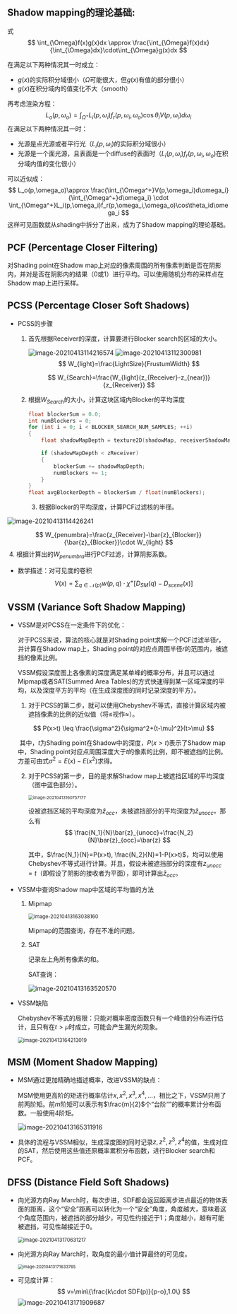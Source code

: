 ## Shadow mapping的理论基础: 

式
$$
\int_{\Omega}f(x)g(x)dx \approx \frac{\int_{\Omega}f(x)dx}{\int_{\Omega}dx}\cdot\int_{\Omega}g(x)dx
$$

在满足以下两种情况其一时成立：

- $g(x)$的实际积分域很小（$\Omega$可能很大，但$g(x)$有值的部分很小）
- $g(x)$在积分域内的值变化不大（smooth）

再考虑渲染方程：
$$
L_{o}(p,\omega_{o})=\int_{\Omega^{+}}L_{i}(p,\omega_{i})f_{r}(p,\omega_{i},\omega_{o})\cos\theta_iV(p,\omega_i)d\omega_i
$$
在满足以下两种情况其一时：

* 光源是点光源或者平行光（$L_i(p,\omega_i)$的实际积分域很小）
* 光源是一个面光源，且表面是一个diffuse的表面时（$L_i(p,\omega_i)f_r(p,\omega_i,\omega_o)$在积分域内值的变化很小）

可以近似成：
$$
L_o(p,\omega_o)\approx \frac{\int_{\Omega^+}V(p,\omega_i)d\omega_i}{\int_{\Omega^+}d\omega_i} \cdot \int_{\Omega^+}L_i(p,\omega_i)f_r(p,\omega_i,\omega_o)\cos\theta_id\omega_i
$$
这样可见函数就从shading中拆分了出来，成为了Shadow mapping的理论基础。

## PCF (Percentage Closer Filtering)

对Shading point在Shadow map上对应的像素周围的所有像素判断是否在阴影内，并对是否在阴影内的结果（0或1）进行平均。可以使用随机分布的采样点在Shadow map上进行采样。

## PCSS (Percentage Closer Soft Shadows)

* PCSS的步骤

  1. 首先根据Receiver的深度，计算要进行Blocker search的区域的大小。

     ![image-20210413114216574](D:\Code\CG\202\GAMES202-note\Real_time_shadow.assets\image-20210413114216574.png) ![image-20210413112300981](D:\Code\CG\202\GAMES202-note\Real_time_shadow.assets\image-20210413112300981.png)
     $$
     W_{light}=\frac{LightSize}{FrustumWidth}
     $$

     $$
     W_{Search}=\frac{W_{light}(z_{Receiver}-z_{near})}{z_{Receiver}}
     $$

     

  2. 根据$W_{Search}$的大小，计算这块区域内Blocker的平均深度

     ```c
     float blockerSum = 0.0;
     int numBlockers = 0;
     for (int i = 0; i < BLOCKER_SEARCH_NUM_SAMPLES; ++i)
     {
         float shadowMapDepth = texture2D(shadowMap, receiverShadowMapUV.xy + poissonDisk[i] * searchWidth);
     
         if (shadowMapDepth < zReceiver)
         {
             blockerSum += shadowMapDepth;
             numBlockers += 1;
         }
     }
     float avgBlockerDepth = blockerSum / float(numBlockers);
     ```

 		3. 根据Blocker的平均深度，计算PCF过滤核的半径。

![image-20210413114426241](D:\Code\CG\202\GAMES202-note\Real_time_shadow.assets\image-20210413114426241.png)


$$
W_{penumbra}=\frac{z_{Receiver}-\bar{z}_{Blocker}}{\bar{z}_{Blocker}}\cdot W_{light}
$$
​		4. 根据计算出的$W_{penumbra}$进行PCF过滤，计算阴影系数。

* 数学描述：对可见度的卷积
  $$
  V(x)=\sum_{q\in\mathcal{N}(p)}{w(p,q) \cdot \chi^+[D_{SM}(q)-D_{scene}(x)]}
  $$

## VSSM (Variance Soft Shadow Mapping)

* VSSM是对PCSS在一定条件下的优化：

  对于PCSS来说，算法的核心就是对Shading point求解一个PCF过滤半径$r$，并计算在Shadow map上，Shading point的对应点周围半径$r$的范围内，被遮挡的像素比例。

  VSSM假设深度图上各像素的深度满足某单峰的概率分布，并且可以通过Mipmap或者SAT(Summed Area Tables)的方式快速得到某一区域深度的平均，以及深度平方的平均（在生成深度图的同时记录深度的平方）。

  1. 对于PCSS的第二步，就可以使用Chebyshev不等式，直接计算区域内被遮挡像素的比例的近似值（将$\leq$视作$\approx$）。

  $$
  P(x>t) \leq \frac{\sigma^2}{\sigma^2+(t-\mu)^2}(t>\mu)
  $$

  ​		其中，$t$为Shading point在Shadow中的深度，$P(x>t)$表示了Shadow map中，Shading point对应点周围深度大于$t$的像素的比例，即不被遮挡的比例。方差可由式$\sigma^2=E(x)-E(x^2)$求得。

  2. 对于PCSS的第一步，目的是求解Shadow map上被遮挡区域的平均深度（图中蓝色部分）。

     <img src="D:\Code\CG\202\GAMES202-note\Real_time_shadow.assets\image-20210413160757177.png" alt="image-20210413160757177" style="zoom:67%;" />

     设被遮挡区域的平均深度为$\bar{z}_{occ}$，未被遮挡部分的平均深度为$\bar{z}_{unocc}$，那么有
     $$
     \frac{N_1}{N}\bar{z}_{unocc}+\frac{N_2}{N}\bar{z}_{occ}=\bar{z}
     $$
     

     其中，$\frac{N_1}{N}=P(x>t), \frac{N_2}{N}=1-P(x>t)$，均可以使用Chebyshev不等式进行计算。并且，假设未被遮挡部分的深度有$z_{unocc}=t$（即假设了阴影的接收者为平面），即可计算出$\bar{z}_{occ}$。

* VSSM中查询Shadow map中区域的平均值的方法

  1. Mipmap

     <img src="D:\Code\CG\202\GAMES202-note\Real_time_shadow.assets\image-20210413163038160.png" alt="image-20210413163038160" style="zoom:80%;" />

     Mipmap的范围查询，存在不准的问题。

  2. SAT

     记录左上角所有像素的和。

     SAT查询：

     ![image-20210413163520570](D:\Code\CG\202\GAMES202-note\Real_time_shadow.assets\image-20210413163520570.png)

* VSSM缺陷

  Chebyshev不等式的局限：只能对概率密度函数只有一个峰值的分布进行估计，且只有在$t>\mu$时成立，可能会产生漏光的现象。

  <img src="D:\Code\CG\202\GAMES202-note\Real_time_shadow.assets\image-20210413164213019.png" alt="image-20210413164213019" style="zoom:80%;" />

## MSM (Moment Shadow Mapping)

* MSM通过更加精确地描述概率，改进VSSM的缺点：

  MSM使用更高阶的矩进行概率估计$x,x^2,x^3,x^4,...$，相比之下，VSSM只用了前两阶矩。前$m$阶矩可以表示有$\frac{m}{2}$个“台阶“”的概率累计分布函数。一般使用4阶矩。

  ![image-20210413165311916](D:\Code\CG\202\GAMES202-note\Real_time_shadow.assets\image-20210413165311916.png)

  

* 具体的流程与VSSM相似，生成深度图的同时记录$z,z^2,z^3,z^4$的值，生成对应的SAT，然后使用这些值还原概率累积分布函数，进行Blocker search和PCF。

## DFSS (Distance Field Soft Shadows)

* 向光源方向Ray March时，每次步进，SDF都会返回距离步进点最近的物体表面的距离，这个“安全”距离可以转化为一个“安全”角度，角度越大，意味着这个角度范围内，被遮挡的部分越少，可见性约接近于1；角度越小，越有可能被遮挡，可见性越接近于0。

  <img src="D:\Code\CG\202\GAMES202-note\Real_time_shadow.assets\image-20210413170631217.png" alt="image-20210413170631217" style="zoom:80%;" />

* 向光源方向Ray March时，取角度的最小值计算最终的可见度。

  <img src="D:\Code\CG\202\GAMES202-note\Real_time_shadow.assets\image-20210413171633765.png" alt="image-20210413171633765" style="zoom: 67%;" />

* 可见度计算：
  $$
  v=\min\{\frac{k\cdot SDF(p)}{p-o},1.0\}
  $$
  <img src="D:\Code\CG\202\GAMES202-note\Real_time_shadow.assets\image-20210413171909687.png" alt="image-20210413171909687"  />

